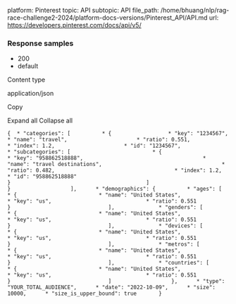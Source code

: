 platform: Pinterest
topic: API
subtopic: API
file_path: /home/bhuang/nlp/rag-race-challenge2-2024/platform-docs-versions/Pinterest_API/API.md
url: https://developers.pinterest.com/docs/api/v5/


### Response samples

* 200
* default

Content type

application/json

Copy

Expand all Collapse all

`{  * "categories": [          * {                  * "key": "1234567",                      * "name": "travel",                      * "ratio": 0.551,                      * "index": 1.2,                      * "id": "1234567",                      * "subcategories": [                          * {                                  * "key": "958862518888",                                      * "name": "travel destinations",                                      * "ratio": 0.482,                                      * "index": 1.2,                                      * "id": "958862518888"                                                       }                                           ]                               }                   ],      * "demographics": {          * "ages": [                  * {                          * "name": "United States",                              * "key": "us",                              * "ratio": 0.551                                           }                               ],              * "genders": [                  * {                          * "name": "United States",                              * "key": "us",                              * "ratio": 0.551                                           }                               ],              * "devices": [                  * {                          * "name": "United States",                              * "key": "us",                              * "ratio": 0.551                                           }                               ],              * "metros": [                  * {                          * "name": "United States",                              * "key": "us",                              * "ratio": 0.551                                           }                               ],              * "countries": [                  * {                          * "name": "United States",                              * "key": "us",                              * "ratio": 0.551                                           }                               ]                   },      * "type": "YOUR_TOTAL_AUDIENCE",      * "date": "2022-10-09",      * "size": 10000,      * "size_is_upper_bound": true       }`